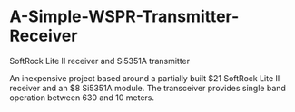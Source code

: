 # A-Simple-WSPR-Transmitter-Receiver
SoftRock Lite II receiver and Si5351A transmitter

An inexpensive project based around a partially built $21 SoftRock Lite II receiver and an $8 Si5351A module. The transceiver provides single band operation between 630 and 10 meters.


